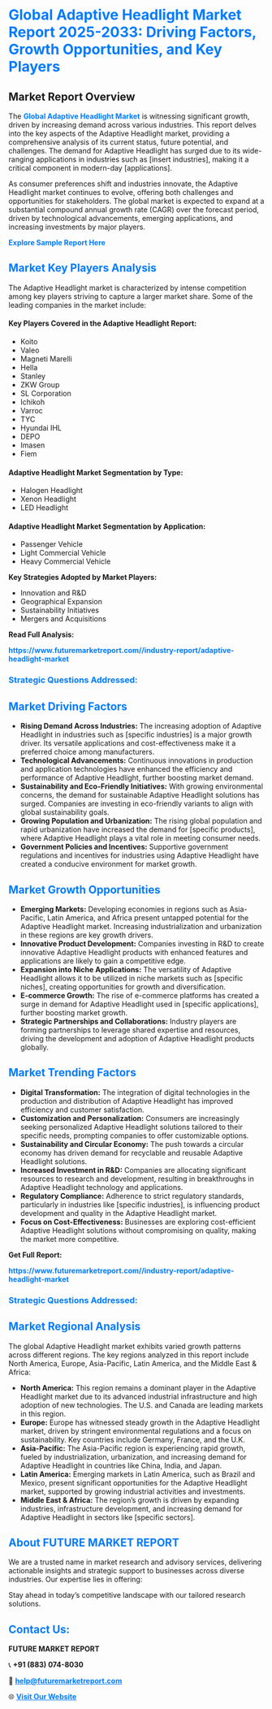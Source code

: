 <h1 style="color: #007BFF;">Global Adaptive Headlight Market Report 2025-2033: Driving Factors, Growth Opportunities, and Key Players</h1>

<section id="overview">
<h2>Market Report Overview</h2>
<p>The <a href="https://www.futuremarketreport.com//industry-report/adaptive-headlight-market" style="color: #007BFF; text-decoration: none;"><strong>Global Adaptive Headlight Market</strong></a> is witnessing significant growth, driven by increasing demand across various industries. This report delves into the key aspects of the Adaptive Headlight market, providing a comprehensive analysis of its current status, future potential, and challenges. The demand for Adaptive Headlight has surged due to its wide-ranging applications in industries such as [insert industries], making it a critical component in modern-day [applications].</p>
<p>As consumer preferences shift and industries innovate, the Adaptive Headlight market continues to evolve, offering both challenges and opportunities for stakeholders. The global market is expected to expand at a substantial compound annual growth rate (CAGR) over the forecast period, driven by technological advancements, emerging applications, and increasing investments by major players.</p>
</section>

<section id="overview">
<p><a href="https://www.futuremarketreport.com//request-sample/reportId=89768" style="color: #007BFF; text-decoration: none;"><strong>Explore Sample Report Here</strong></a></p>
</section>

<section id="key-players">
<h2 style="color: #007BFF;">Market Key Players Analysis</h2>
<p>The Adaptive Headlight market is characterized by intense competition among key players striving to capture a larger market share. Some of the leading companies in the market include:</p>
<h4>Key Players Covered in the Adaptive Headlight Report:</h4>
<ul><li>Koito</li><li>Valeo</li><li>Magneti Marelli</li><li>Hella</li><li>Stanley</li><li>ZKW Group</li><li>SL Corporation</li><li>Ichikoh</li><li>Varroc</li><li>TYC</li><li>Hyundai IHL</li><li>DEPO</li><li>Imasen</li><li>Fiem</li></ul>
<h4>Adaptive Headlight Market Segmentation by Type:</h4>
<ul><li>Halogen Headlight</li><li>Xenon Headlight</li><li>LED Headlight</li></ul>

<h4>Adaptive Headlight Market Segmentation by Application:</h4>
<ul><li>Passenger Vehicle</li><li>Light Commercial Vehicle</li><li>Heavy Commercial Vehicle</li></ul>
<p><strong>Key Strategies Adopted by Market Players:</strong></p>
<ul>
<li>Innovation and R&D</li>
<li>Geographical Expansion</li>
<li>Sustainability Initiatives</li>
<li>Mergers and Acquisitions</li>
</ul>
</section>

<section>
<p><strong>Read Full Analysis: </strong></p><a href="https://www.futuremarketreport.com//industry-report/adaptive-headlight-market" style="color: #007BFF; text-decoration: none;"><strong>https://www.futuremarketreport.com//industry-report/adaptive-headlight-market</strong></a>
<h3 style="color: #007BFF;">Strategic Questions Addressed:</h3>
</section>

<section id="driving-factors">
<h2 style="color: #007BFF;">Market Driving Factors</h2>
<ul>
<li><strong>Rising Demand Across Industries:</strong> The increasing adoption of Adaptive Headlight in industries such as [specific industries] is a major growth driver. Its versatile applications and cost-effectiveness make it a preferred choice among manufacturers.</li>
<li><strong>Technological Advancements:</strong> Continuous innovations in production and application technologies have enhanced the efficiency and performance of Adaptive Headlight, further boosting market demand.</li>
<li><strong>Sustainability and Eco-Friendly Initiatives:</strong> With growing environmental concerns, the demand for sustainable Adaptive Headlight solutions has surged. Companies are investing in eco-friendly variants to align with global sustainability goals.</li>
<li><strong>Growing Population and Urbanization:</strong> The rising global population and rapid urbanization have increased the demand for [specific products], where Adaptive Headlight plays a vital role in meeting consumer needs.</li>
<li><strong>Government Policies and Incentives:</strong> Supportive government regulations and incentives for industries using Adaptive Headlight have created a conducive environment for market growth.</li>
</ul>
</section>

<section id="growth-opportunities">
<h2 style="color: #007BFF;">Market Growth Opportunities</h2>
<ul>
<li><strong>Emerging Markets:</strong> Developing economies in regions such as Asia-Pacific, Latin America, and Africa present untapped potential for the Adaptive Headlight market. Increasing industrialization and urbanization in these regions are key growth drivers.</li>
<li><strong>Innovative Product Development:</strong> Companies investing in R&D to create innovative Adaptive Headlight products with enhanced features and applications are likely to gain a competitive edge.</li>
<li><strong>Expansion into Niche Applications:</strong> The versatility of Adaptive Headlight allows it to be utilized in niche markets such as [specific niches], creating opportunities for growth and diversification.</li>
<li><strong>E-commerce Growth:</strong> The rise of e-commerce platforms has created a surge in demand for Adaptive Headlight used in [specific applications], further boosting market growth.</li>
<li><strong>Strategic Partnerships and Collaborations:</strong> Industry players are forming partnerships to leverage shared expertise and resources, driving the development and adoption of Adaptive Headlight products globally.</li>
</ul>
</section>

<section id="trending-factors">
<h2 style="color: #007BFF;">Market Trending Factors</h2>
<ul>
<li><strong>Digital Transformation:</strong> The integration of digital technologies in the production and distribution of Adaptive Headlight has improved efficiency and customer satisfaction.</li>
<li><strong>Customization and Personalization:</strong> Consumers are increasingly seeking personalized Adaptive Headlight solutions tailored to their specific needs, prompting companies to offer customizable options.</li>
<li><strong>Sustainability and Circular Economy:</strong> The push towards a circular economy has driven demand for recyclable and reusable Adaptive Headlight solutions.</li>
<li><strong>Increased Investment in R&D:</strong> Companies are allocating significant resources to research and development, resulting in breakthroughs in Adaptive Headlight technology and applications.</li>
<li><strong>Regulatory Compliance:</strong> Adherence to strict regulatory standards, particularly in industries like [specific industries], is influencing product development and quality in the Adaptive Headlight market.</li>
<li><strong>Focus on Cost-Effectiveness:</strong> Businesses are exploring cost-efficient Adaptive Headlight solutions without compromising on quality, making the market more competitive.</li>
</ul>
</section>

<section>
<p><strong>Get Full Report: </strong></p><a href="https://www.futuremarketreport.com//industry-report/adaptive-headlight-market" style="color: #007BFF; text-decoration: none;"><strong>https://www.futuremarketreport.com//industry-report/adaptive-headlight-market</strong></a>
<h3 style="color: #007BFF;">Strategic Questions Addressed:</h3>
</section>


<section id="regional-analysis">
<h2 style="color: #007BFF;">Market Regional Analysis</h2>
<p>The global Adaptive Headlight market exhibits varied growth patterns across different regions. The key regions analyzed in this report include North America, Europe, Asia-Pacific, Latin America, and the Middle East & Africa:</p>
<ul>
<li><strong>North America:</strong> This region remains a dominant player in the Adaptive Headlight market due to its advanced industrial infrastructure and high adoption of new technologies. The U.S. and Canada are leading markets in this region.</li>
<li><strong>Europe:</strong> Europe has witnessed steady growth in the Adaptive Headlight market, driven by stringent environmental regulations and a focus on sustainability. Key countries include Germany, France, and the U.K.</li>
<li><strong>Asia-Pacific:</strong> The Asia-Pacific region is experiencing rapid growth, fueled by industrialization, urbanization, and increasing demand for Adaptive Headlight in countries like China, India, and Japan.</li>
<li><strong>Latin America:</strong> Emerging markets in Latin America, such as Brazil and Mexico, present significant opportunities for the Adaptive Headlight market, supported by growing industrial activities and investments.</li>
<li><strong>Middle East & Africa:</strong> The region’s growth is driven by expanding industries, infrastructure development, and increasing demand for Adaptive Headlight in sectors like [specific sectors].</li>
</ul>
</section>

<footer>
<h2 style="color: #007BFF;">About FUTURE MARKET REPORT</h2>
<p>We are a trusted name in market research and advisory services, delivering actionable insights and strategic support to businesses across diverse industries. Our expertise lies in offering:</p>

<p>Stay ahead in today’s competitive landscape with our tailored research solutions.</p>

<h2 style="color: #007BFF;">Contact Us:</h2>
<p><strong>FUTURE MARKET REPORT</strong></p>
<p>📞 <strong>+91 (883) 074-8030</strong></p>
<p>📧 <strong><a href="mailto:help@futuremarketreport.com" style="color: #007BFF;">help@futuremarketreport.com</a></strong></p>
<p>🌐 <strong><a href="https://www.futuremarketreport.com/" style="color: #007BFF;">Visit Our Website</a></strong></p>
</footer>